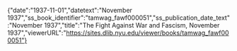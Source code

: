 {"date":"1937-11-01","datetext":"November 1937","ss_book_identifier":"tamwag_fawf000051","ss_publication_date_text":"November 1937","title":"The Fight Against War and Fascism, November 1937","viewerURL":"https://sites.dlib.nyu.edu/viewer/books/tamwag_fawf000051"}